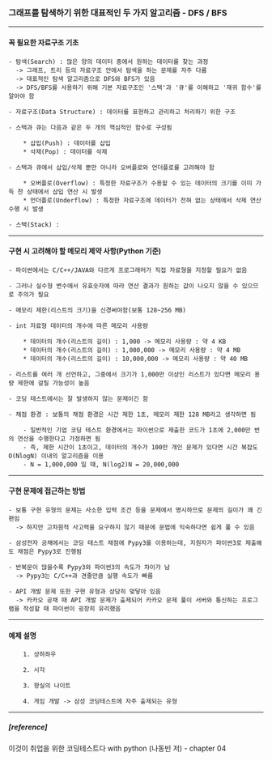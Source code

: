 ### 그래프를 탐색하기 위한 대표적인 두 가지 알고리즘 - DFS / BFS
--------------------------------------------------------------------------------------------------------------------------------  
#### 꼭 필요한 자료구조 기초
	- 탐색(Search) : 많은 양의 데이터 중에서 원하는 데이터를 찾는 과정
	  -> 그래프, 트리 등의 자료구조 안에서 탐색을 하는 문제를 자주 다룸
	  -> 대표적인 탐색 알고리즘으로 DFS와 BFS가 있음
	  -> DFS/BFS를 사용하기 위해 기본 자료구조인 '스택'과 '큐'를 이해하고 '재귀 함수'를 알아야 함
	  
	- 자료구조(Data Structure) : 데이터를 표현하고 관리하고 처리하기 위한 구조
	
	- 스택과 큐는 다음과 같은 두 개의 핵심적인 함수로 구성됨
	
		* 삽입(Push) : 데이터를 삽입
		* 삭제(Pop) : 데이터를 삭제
		
	- 스택과 큐에서 삽입/삭제 뿐만 아니라 오버플로와 언더플로를 고려해야 함
	
		* 오버플로(Overflow) : 특정한 자료구조가 수용할 수 있는 데이터의 크기를 이미 가득 찬 상태에서 삽입 연산 시 발생
		* 언더플로(Underflow) : 특정한 자료구조에 데이터가 전혀 없는 상태에서 삭제 연산 수행 시 발생
	
	- 스택(Stack) : 
	
--------------------------------------------------------------------------------------------------------------------------------  
#### 구현 시 고려해야 할 메모리 제약 사항(Python 기준)	
	- 파이썬에서는 C/C++/JAVA와 다르게 프로그래머가 직접 자료형을 지정할 필요가 없음
	
	- 그러나 실수형 변수에서 유효숫자에 따라 연산 결과가 원하는 값이 나오지 않을 수 있으므로 주의가 필요
	
	- 메모리 제한(리스트의 크기)을 신경써야함(보통 128~256 MB)
	
	- int 자료형 데이터의 개수에 따른 메모리 사용량
	
		* 데이터의 개수(리스트의 길이) : 1,000 -> 메모리 사용량 : 약 4 KB
		* 데이터의 개수(리스트의 길이) : 1,000,000 -> 메모리 사용량 : 약 4 MB
		* 데이터의 개수(리스트의 길이) : 10,000,000 -> 메모리 사용량 : 약 40 MB
		
	- 리스트를 여러 개 선언하고, 그중에서 크기가 1,000만 이상인 리스트가 있다면 메모리 용량 제한에 걸릴 가능성이 높음
	
	- 코딩 테스트에서는 잘 발생하지 않는 문제이긴 함
	
	- 채점 환경 : 보통의 채점 환경은 시간 제한 1초, 메모리 제한 128 MB라고 생각하면 됨
		
		- 일반적인 기업 코딩 테스트 환경에서는 파이썬으로 제출한 코드가 1초에 2,000만 번의 연산을 수행한다고 가정하면 됨
		- 즉, 제한 시간이 1초이고, 데이터의 개수가 100만 개인 문제가 있다면 시간 복잡도 O(NlogN) 이내의 알고리즘을 이용
		- N = 1,000,000 일 때, N(log2)N = 20,000,000
		
--------------------------------------------------------------------------------------------------------------------------------  
#### 구현 문제에 접근하는 방법
	- 보통 구현 유형의 문제는 사소한 입력 조건 등을 문제에서 명시하므로 문제의 길이가 꽤 긴 편임
	  -> 하지만 고차원적 사고력을 요구하지 않기 때문에 문법에 익숙하다면 쉽게 풀 수 있음
	
	- 삼성전자 공채에서는 코딩 테스트 채점에 Pypy3를 이용하는데, 지원자가 파이썬3로 제출해도 채점은 Pypy3로 진행됨
	
	- 반복문이 많을수록 Pypy3와 파이썬3의 속도가 차이가 남
	  -> Pypy3는 C/C++과 견줄만큼 실행 속도가 빠름
	
	- API 개발 문제 또한 구현 유형과 상당히 맞닿아 있음
	  -> 카카오 공채 때 API 개발 문제가 출제되어 카카오 문제 풀이 서버와 통신하는 프로그램을 작성할 때 파이썬이 굉장히 유리했음
	
--------------------------------------------------------------------------------------------------------------------------------
#### 예제 설명
		1. 상하좌우
		
		2. 시각
		
		3. 왕실의 나이트
		
		4. 게임 개발 -> 삼성 코딩테스트에 자주 출제되는 유형
--------------------------------------------------------------------------------------------------------------------------------
##### [reference]
이것이 취업을 위한 코딩테스트다 with python (나동빈 저) - chapter 04


